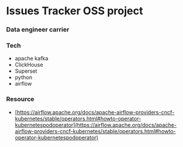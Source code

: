# Issues Tracker OSS project


### Data engineer carrier


### Tech

- apache kafka
- ClickHouse
- Superset
- python
- airflow


### Resource 

- [https://airflow.apache.org/docs/apache-airflow-providers-cncf-kubernetes/stable/operators.html#howto-operator-kubernetespodoperator](https://airflow.apache.org/docs/apache-airflow-providers-cncf-kubernetes/stable/operators.html#howto-operator-kubernetespodoperator)